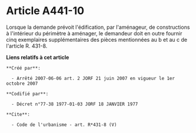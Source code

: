 # Article A441-10

Lorsque la demande prévoit l'édification, par l'aménageur, de constructions à l'intérieur du périmètre à aménager, le
demandeur doit en outre fournir cinq exemplaires supplémentaires des pièces mentionnées au b et au c de l'article R. 431-8.

**Liens relatifs à cet article**

	**Créé par**:

	  - Arrêté 2007-06-06 art. 2 JORF 21 juin 2007 en vigueur le 1er octobre 2007

	**Codifié par**:

	  - Décret n°77-38 1977-01-03 JORF 18 JANVIER 1977

	**Cite**:

	  - Code de l'urbanisme - art. R*431-8 (V)
